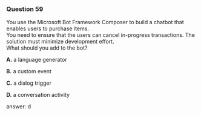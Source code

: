 ### Question 59

You use the Microsoft Bot Framework Composer to build a chatbot that enables users to purchase items.  
You need to ensure that the users can cancel in-progress transactions. The solution must minimize development effort.  
What should you add to the bot?

**A.** a language generator

**B.** a custom event

**C.** a dialog trigger

**D.** a conversation activity

answer: d

